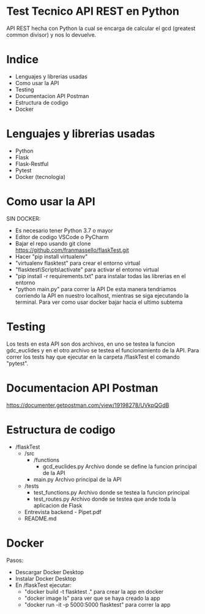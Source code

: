 # Test Tecnico API REST en Python
API REST hecha con Python la cual se encarga de calcular el gcd (greatest common divisor) y nos lo devuelve.

# Indice
- Lenguajes y librerias usadas
- Como usar la API
- Testing
- Documentacion API Postman
- Estructura de codigo
- Docker

# Lenguajes y librerias usadas
- Python
- Flask
- Flask-Restful
- Pytest
- Docker (tecnologia)

# Como usar la API
SIN DOCKER:
- Es necesario tener Python 3.7 o mayor
- Editor de codigo VSCode o PyCharm 
- Bajar el repo usando git clone https://github.com/franmassello/flaskTest.git
- Hacer "pip install virtualenv"
- "virtualenv flasktest" para crear el entorno virtual
- "flasktest\Scripts\activate" para activar el entorno virtual
- "pip install -r requirements.txt" para instalar todas las librerias en el entorno
- "python main.py" para correr la API 
De esta manera tendriamos corriendo la API en nuestro localhost, mientras se siga ejecutando la terminal.
Para ver como usar docker bajar hacia el ultimo subtema

# Testing
Los tests en esta API son dos archivos, en uno se testea la funcion gdc_euclides y en el otro archivo se testea el funcionamiento de la API.
Para correr los tests hay que ejecutar en la carpeta /flaskTest el comando "pytest". 

# Documentacion API Postman
https://documenter.getpostman.com/view/19198278/UVkpQGdB

# Estructura de codigo
- /flaskTest
  - /src
    - /functions
      - gcd_euclides.py Archivo donde se define la funcion principal de la API
    - main.py Archivo principal de la API
  - /tests
    - test_functions.py Archivo donde se testea la funcion principal
    - test_routes.py Archivo donde se testea que ande toda la aplicacion de Flask
  - Entrevista backend - Pipet.pdf
  - README.md

# Docker
Pasos:
- Descargar Docker Desktop
- Instalar Docker Desktop
- En /flaskTest ejecutar:
  - "docker build -t flasktest ." para crear la app en docker
  - "docker image ls" para ver que se haya creado la app
  - "docker run -it -p 5000:5000 flasktest" para correr la app 
